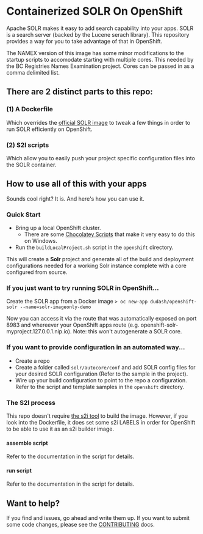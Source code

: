 # Containerized SOLR On OpenShift
Apache SOLR makes it easy to add search capability into your apps.  SOLR is a search server (backed by the Lucene serach library).  This repository provides a way for you to take advantage of that in OpenShift.

The NAMEX version of this image has some minor modifications to the startup scripts to accomodate starting with multiple cores.  This needed by the BC Registries Names Examination project.  Cores can be passed in as a comma delimited list.

## There are 2 distinct parts to this repo:
   
### (1) A Dockerfile

Which overrides the [official SOLR image][2] to tweak a few things in order to run SOLR efficiently on OpenShift.  

### (2) S2I scripts

Which allow you to easily push your project specific configuration files into the SOLR container.

## How to use all of this with your apps
Sounds cool right?  It is.  And here's how you can use it.

### Quick Start
* Bring up a local OpenShift cluster.
  * There are some [Chocolatey Scripts](https://github.com/WadeBarnes/dev-tools/tree/master/chocolatey) that make it very easy to do this on Windows.
* Run the `buildLocalProject.sh` script in the `openshift` directory.

This will create a **Solr** project and generate all of the build and deployment configurations needed for a working Solr instance complete with a core configured from source.

### If you just want to try running SOLR in OpenShift...

Create the SOLR app from a Docker image
`> oc new-app dudash/openshift-solr --name=solr-imageonly-demo`

Now you can access it via the route that was automatically exposed on port 8983 and whereever your OpenShift apps route (e.g. openshift-solr-myproject.127.0.0.1.nip.io).  Note: this won't autogenerate a SOLR core.

### If you want to provide configuration in an automated way...
* Create a repo
* Create a folder called `solr/autocore/conf` and add SOLR config files for your desired SOLR configuration
  (Refer to the sample in the project).
* Wire up your build configuration to point to the repo a configuration.  Refer to the script and template samples in the `openshift` directory.

### The S2I process
This repo doesn't require [the s2i tool](https://github.com/openshift/source-to-image) to build the image.  However, if you look into the Dockerfile, it does set some s2i LABELS in order for OpenShift to be able to use it as an s2i builder image.

#### assemble script
Refer to the documentation in the script for details.

#### run script
Refer to the documentation in the script for details.

## Want to help?
If you find and issues, go ahead and write them up.  If you want to submit some code changes, please see the [CONTRIBUTING][3] docs.


[1]: https://github.com/docker-solr/docker-solr
[2]: https://store.docker.com/images/f4e3929d-d8bc-491e-860c-310d3f40fff2?tab=description
[3]: ./CONTRIBUTING.md
